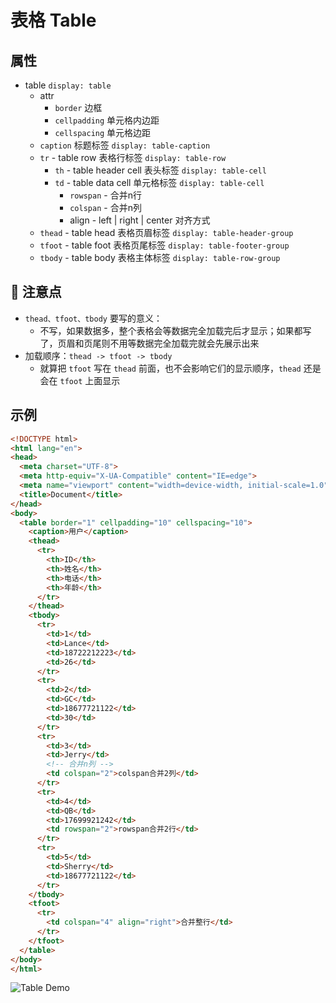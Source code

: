 # 表格 Table

## 属性

- table `display: table`
  - attr
    - `border` 边框
    - `cellpadding` 单元格内边距
    - `cellspacing` 单元格边距
  - `caption` 标题标签 `display: table-caption`
  - `tr` - table row 表格行标签 `display: table-row`
    - `th` - table header cell 表头标签 `display: table-cell`
    - `td` - table data cell 单元格标签 `display: table-cell`
      - `rowspan` - 合并n行
      - `colspan` - 合并n列
      - align - left | right | center 对齐方式
  - `thead` - table head 表格页眉标签 `display: table-header-group`
  - `tfoot` - table foot 表格页尾标签 `display: table-footer-group`
  - `tbody` - table body 表格主体标签 `display: table-row-group`

## 🌈 注意点

- `thead、tfoot、tbody` 要写的意义：
  - 不写，如果数据多，整个表格会等数据完全加载完后才显示；如果都写了，页眉和页尾则不用等数据完全加载完就会先展示出来
- 加载顺序：`thead -> tfoot -> tbody`
  - 就算把 `tfoot` 写在 `thead` 前面，也不会影响它们的显示顺序，`thead` 还是会在 `tfoot` 上面显示

## 示例

```html
<!DOCTYPE html>
<html lang="en">
<head>
  <meta charset="UTF-8">
  <meta http-equiv="X-UA-Compatible" content="IE=edge">
  <meta name="viewport" content="width=device-width, initial-scale=1.0">
  <title>Document</title>
</head>
<body>
  <table border="1" cellpadding="10" cellspacing="10">
    <caption>用户</caption>
    <thead>
      <tr>
        <th>ID</th>
        <th>姓名</th>
        <th>电话</th>
        <th>年龄</th>
      </tr>
    </thead>
    <tbody>
      <tr>
        <td>1</td>
        <td>Lance</td>
        <td>18722212223</td>
        <td>26</td>
      </tr>
      <tr>
        <td>2</td>
        <td>GC</td>
        <td>18677721122</td>
        <td>30</td>
      </tr>
      <tr>
        <td>3</td>
        <td>Jerry</td>
        <!-- 合并n列 -->
        <td colspan="2">colspan合并2列</td>
      </tr>
      <tr>
        <td>4</td>
        <td>QB</td>
        <td>17699921242</td>
        <td rowspan="2">rowspan合并2行</td>
      </tr>
      <tr>
        <td>5</td>
        <td>Sherry</td>
        <td>18677721122</td>
      </tr>
    </tbody>
    <tfoot>
      <tr>
        <td colspan="4" align="right">合并整行</td>
      </tr>
    </tfoot>
  </table>
</body>
</html>
```

![Table Demo](/assets/表格Table/table-demo.png)
